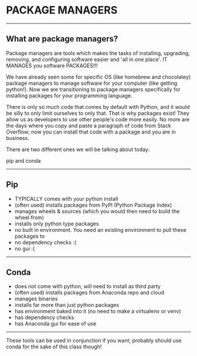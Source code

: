 # PACKAGE MANAGERS

---

## What are package managers?

Package managers are tools which makes the tasks of installing, upgrading, removing, and configuring software easier and 'all in one place'. IT MANAGES you software PACKAGES!!!

We have already seen some for specific OS (like homebrew and chocolatey) package managers to manage software for your computer (like getting python!). Now we are transitioning to package managers specifically for installing packages for your programming language.

There is only so much code that comes by default with Python, and it would be silly to only limit ourselves to only that. That is why packages exist! They allow us as developers to use other people's code more easily. No more are the days where you copy and paste a paragraph of code from Stack Overflow; now you can install that code with a package and you are in business.

There are two different ones we will be talking about today:

pip and conda

-----

## Pip

- TYPICALLY comes with your python install
- (often used) installs packages from PyPI (Python Package Index)
- manages wheels & sources (which you would then need to build the wheel from)
- installs only python type packages
- no built in environment. You need an existing environment to pull these packages to
- no dependency checks :(
- no gui :(

-----

## Conda

- does not come with python, will need to install as third party
- (often used) installs packages from Anaconda repo and cloud
- manages binaries
- installs far more than just python packages
- has environment baked into it (no need to make a virtualenv or venv)
- has dependency checks
- has Anaconda gui for ease of use



-----

These tools can be used in conjunction if you want; probably should use conda for the sake of this class though!